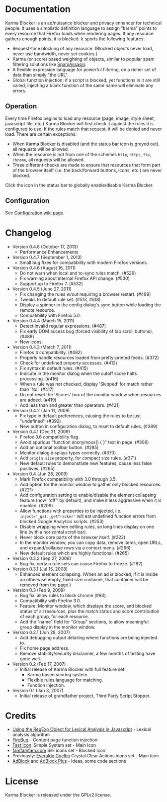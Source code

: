 # Documentation

Karma Blocker is an ad/nuisance blocker and privacy enhancer for technical people.
It uses a simplistic definition language to assign "karma" points to every resource that Firefox loads when rendering pages.  If any resource gathers enough points, it is blocked.  It sports the following features:

 * Request-time blocking of any resource.
  (Blocked objects never load, never use bandwidth, never set cookies.)
 * Karma (or score) based weighting of objects, similar to popular spam filtering solutions like [SpamAssasin](http://spamassassin.apache.org/).
 * A flexible expression language for powerful filtering, on a richer set of data than simply "the URL".
 * Global function injection; if a script is blocked, yet functions in it are still called, injecting a blank function of the same name will eliminate any errors.

## Operation

Every time Firefox begins to load any resource (page, image, style sheet, javascript file, etc.) Karma Blocker will first check it against the rules it is configured to use.
If the rules match that request, it will be denied and never load.
There are certain exceptions:

 * When Karma Blocker is disabled (and the status bar icon is greyed out), all requests will be allowed.
 * When the resource is not from one of the schemes `http`, `https`, `ftp`, `chrome`, all requests will be allowed.
 * Three different checks are made to ensure that resources that form part of the browser itself (i.e. the back/forward buttons, icons, etc.) are never blocked.

Click the icon in the status bar to globally enable/disable Karma Blocker.

## Configuration

See [Configuration wiki page](https://github.com/arantius/karma-blocker/wiki/Configuration).

# Changelog

 * Version 0.4.8 (October 17, 2013)
   * Performance Enhancements
 * Version 0.4.7 (September 1, 2013)
   * Small bug fixes for compatibility with modern Firefox versions.
 * Version 0.4.6 (August 16, 2011)
   * Do not warn when local and to-sync rules match. (#529)
   * Fix warning about internal Firefox API change. (#530)
   * Support up to Firefox 7. (#532)
 * Version 0.4.5 (June 27, 2011)
   * Fix changing the rules w/out requiring a browser restart. (#499)
   * Tweaks to default rule set. (#513, #518)
   * Display a spinner in the config dialog's sync button while loading the remote resource.
   * Compatibility with Firefox 5.0.
 * Version 0.4.4 (March 15, 2011)
   * Detect invalid regular expressions. (#487)
   * Fix early DOM access bug (forced visibility of tab scroll buttons). (#488)
   * New icons.
 * Version 0.4.3 (March 7, 2011)
   * Firefox 4 compatibility. (#482)
   * Properly handle resources loaded from pretty-printed feeds. (#372)
   * Check for undefined property accesses. (#412)
   * Fix syntax in default rules. (#415)
   * Indicate in the monitor dialog when the cutoff score halts processing. (#416)
   * When a rule was not checked, display 'Skipped' for match rather than 'No'. (#417)
   * Do not reset the 'Scores' box of the monitor window when resources are added. (#419)
   * Add less than and greater than operators. (#421)
 * Version 0.4.2 (Jan 11, 2009)
   * Fix typo in default preferences, causing the rules to be just "undefined". (#392)
   * New button in configuration dialog, to reset to default rules. (#389)
 * Version 0.4.1 (Dec 31, 2009)
   * Firefox 3.6 compatibility flag.
   * Avoid spurious "function anonymous() { }" text in page. (#306)
   * Add an optional toolbar button. (#285)
   * Monitor dialog displays types correctly. (#370)
   * Add `origin.size` property, for compact size rules. (#371)
   * New default rules to demonstrate new features, cause less false positives. (#265)
 * Version 0.4 (Jun 26, 2009)
   * Mark Firefox compatibility with 3.0 through 3.5.
   * Add option for the monitor window to gather only blocked resources. (#221)
   * Add configuration setting to enable/disable the element collapsing feature (now ''off'' by default), and make it less aggressive when it is enabled. (#209)
   * Allow functions with properties to be injected, i.e. `inject='_gat._getTracker'` will eat undefined function errors from blocked Google Analytics scripts. (#253)
   * Disable wrapping when editing rules, so long lines display on one line (with a horizontal scroll bar).
   * Never block core parts of the browser itself. (#222)
   * In the monitor window, you can copy data, remove items, open URLs, and expand/collapse rows via a context menu. (#266)
   * New default rules which are highly functional. (#265)
 * Version 0.3.2 (Sep 27, 2008)
   * Bug fix, certain rule sets can cause Firefox to freeze. (#182)
 * Version 0.3.1 (Jul 15, 2008)
   * Enhanced element collapsing.  (When an ad is blocked, if it is inside an otherwise empty, fixed size container, that container will be removed from the page.)
 * Version 0.3 (Feb 9, 2008)
   * Bug fix: allow rules to block chrome (#93).
   * Compatibility with Firefox 3.0.
   * Feature: Monitor window, which displays the score, and blocked status of all resources, plus the match status and score contribution of each group, for each resource.
   * Add the "name" field for "Group" sections, to allow meaningful group display in the monitor window.
 * Version 0.2.1 (Jun 28, 2007)
   * Add debugging output detailing where functions are being injected to.
   * Fix home page address.
   * Remove stability/security disclaimer, a few months of testing have gone well.
 * Version 0.2 (Feb 17, 2007)
   * Initial release of Karma Blocker with full feature set:
     * Karma based scoring system.
     * Flexible rules language for matching.
     * Function injection.
 * Version 0.1 (Jan 3, 2007)
   * Initial release of grandfather project, Third Party Script Stopper.

# Credits

 * [Using the RegExp Object for Lexical Analysis in Javascript](http://cc.usu.edu/~amcinnes/js-regexp-lexing.html) - Lexical analysis algorithm
 * [FireBug](http://www.getfirebug.com/) - Content page function injection
 * [Fast Icon](http://www.fasticon.com/) iSimple System set - Main Icon
 * [famfamfam.com](http://www.famfamfam.com/lab/icons/silk/) Silk icons set - Blocked Icon
 * Previously: [Everaldo Coelho](http://everaldo.com/) Crystal Clear Actions icons set - Main Icon
 * [AdBlock](http://adblock.mozdev.org/) and [AdBlock Plus](http://adblockplus.org/) - Ideas, some code sections

# License

Karma Blocker is released under the GPLv2 license.
